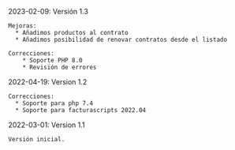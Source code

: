2023-02-09: Versión 1.3

    Mejoras:
      * Añadimos productos al contrato
      * Añadimos posibilidad de renovar contratos desde el listado
        
    Correcciones:
        * Soporte PHP 8.0
        * Revisión de errores


2022-04-19: Version 1.2

    Correcciones:
      * Soporte para php 7.4
      * Soporte para facturascripts 2022.04

2022-03-01: Version 1.1

    Versión inicial.
